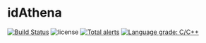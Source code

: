# idAthena
[![Build Status](https://travis-ci.org/idathena/trunk.svg?branch=master)](https://travis-ci.org/idathena/trunk) ![license](https://img.shields.io/github/license/idathena/trunk.svg)
[![Total alerts](https://img.shields.io/lgtm/alerts/g/idathena/trunk.svg?logo=lgtm&logoWidth=18)](https://lgtm.com/projects/g/idathena/trunk/alerts/)
[![Language grade: C/C++](https://img.shields.io/lgtm/grade/cpp/g/idathena/trunk.svg?logo=lgtm&logoWidth=18)](https://lgtm.com/projects/g/idathena/trunk/context:cpp)
